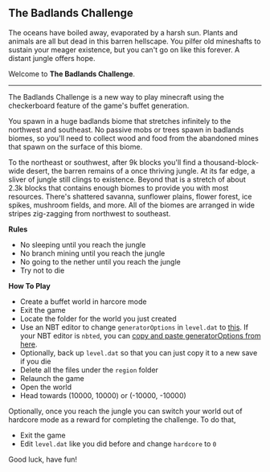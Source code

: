 ## The Badlands Challenge

The oceans have boiled away, evaporated by a harsh sun.
Plants and animals are all but dead in this barren hellscape.
You pilfer old mineshafts to sustain your meager existence,
but you can't go on like this forever.
A distant jungle offers hope.

Welcome to **The Badlands Challenge**.

-----

The Badlands Challenge is a new way to play minecraft using the checkerboard feature of the game's buffet generation.

You spawn in a huge badlands biome that stretches infinitely to the northwest and southeast.
No passive mobs or trees spawn in badlands biomes,
so you'll need to collect wood and food from the abandoned mines that spawn on the surface of this biome.

To the northeast or southwest, after 9k blocks you'll find a thousand-block-wide desert,
the barren remains of a once thriving jungle.
At its far edge, a sliver of jungle still clings to existence.
Beyond that is a stretch of about 2.3k blocks that contains enough biomes to provide you with most resources.
There's shattered savanna, sunflower plains, flower forest, ice spikes, mushroom fields, and more.
All of the biomes are arranged in wide stripes zig-zagging from northwest to southeast.

**Rules**

* No sleeping until you reach the jungle
* No branch mining until you reach the jungle
* No going to the nether until you reach the jungle
* Try not to die

**How To Play**

* Create a buffet world in harcore mode
* Exit the game
* Locate the folder for the world you just created
* Use an NBT editor to change `generatorOptions` in `level.dat` to [this](https://raw.githubusercontent.com/DMBuce/badlands-challenge/master/generatorOptions.json). If your NBT editor is `nbted`, you can [copy and paste generatorOptions from here](https://raw.githubusercontent.com/DMBuce/badlands-challenge/master/generatorOptions.nbted).
* Optionally, back up `level.dat` so that you can just copy it to a new save if you die
* Delete all the files under the `region` folder
* Relaunch the game
* Open the world
* Head towards (10000, 10000) or (-10000, -10000)

Optionally, once you reach the jungle you can switch your world out of hardcore mode as a reward for completing the challenge.
To do that,

* Exit the game
* Edit `level.dat` like you did before and change `hardcore` to `0`

Good luck, have fun!

